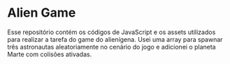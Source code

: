 # Alien Game
Esse repositório contém os códigos de JavaScript e os assets utilizados para realizar a tarefa do game do alienígena. Usei uma array para spawnar três astronautas aleatoriamente no cenário do jogo e adicionei o planeta Marte com colisões ativadas.
